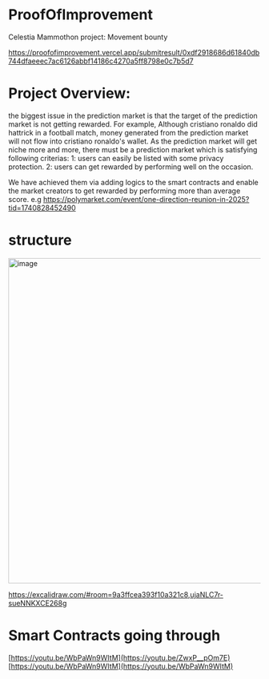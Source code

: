 # ProofOfImprovement
Celestia Mammothon project: Movement bounty

https://proofofimprovement.vercel.app/submitresult/0xdf2918686d61840db744dfaeeec7ac6126abbf14186c4270a5ff8798e0c7b5d7

# Project Overview:
the biggest issue in the prediction market is that the target of the prediction market is not getting rewarded. For example, Although cristiano ronaldo did hattrick in a football match, money generated from the prediction market will not flow into cristiano ronaldo's wallet. As the prediction market will get niche more and more, there must be a prediction market which is satisfying following criterias:
1: users can easily be listed with some privacy protection. 
2: users can get rewarded by performing well on the occasion. 

We have achieved them via adding logics to the smart contracts and enable the market creators to get rewarded by performing more than average score. 
e.g  https://polymarket.com/event/one-direction-reunion-in-2025?tid=1740828452490

# structure
<img width="649" alt="image" src="https://github.com/user-attachments/assets/88356512-c6fb-49b6-9887-5448a96a2c06" />

https://excalidraw.com/#room=9a3ffcea393f10a321c8,ujaNLC7r-sueNNKXCE268g

# Smart Contracts going through 
[https://youtu.be/WbPaWn9WItM](https://youtu.be/ZwxP__pOm7E)
[https://youtu.be/WbPaWn9WItM](https://youtu.be/WbPaWn9WItM)
